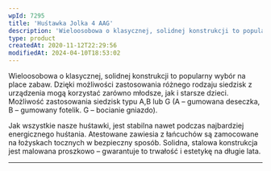 ```yaml
---
wpId: 7295
title: 'Huśtawka Jolka 4 AAG'
description: 'Wieloosobowa o klasycznej, solidnej konstrukcji to popularny wybór na place zabaw. Dzięki możliwości zastosowania różnego rodzaju siedzisk z urządzenia mogą korzystać zarówno młodsze, jak i starsze dzieci. Możliwość zastosowania siedzisk typu A,B lub G (A – gumowana deseczka, B – gumowany fotelik. G – bocianie gniazdo). Jak wszystkie nasze huśtawki, jest stabilna nawet podczas najbardziej ...'
type: product
createdAt: 2020-11-12T22:29:56
modifiedAt: 2024-04-10T18:53:02
---
```



Wieloosobowa o klasycznej, solidnej konstrukcji to popularny wybór na place zabaw. Dzięki możliwości zastosowania różnego rodzaju siedzisk z urządzenia mogą korzystać zarówno młodsze, jak i starsze dzieci. Możliwość zastosowania siedzisk typu A,B lub G (A – gumowana deseczka, B – gumowany fotelik. G – bocianie gniazdo).

Jak wszystkie nasze huśtawki, jest stabilna nawet podczas najbardziej energicznego huśtania. Atestowane zawiesia z łańcuchów są zamocowane na łożyskach tocznych w bezpieczny sposób. Solidna, stalowa konstrukcja jest malowana proszkowo – gwarantuje to trwałość i estetykę na długie lata.

* * *